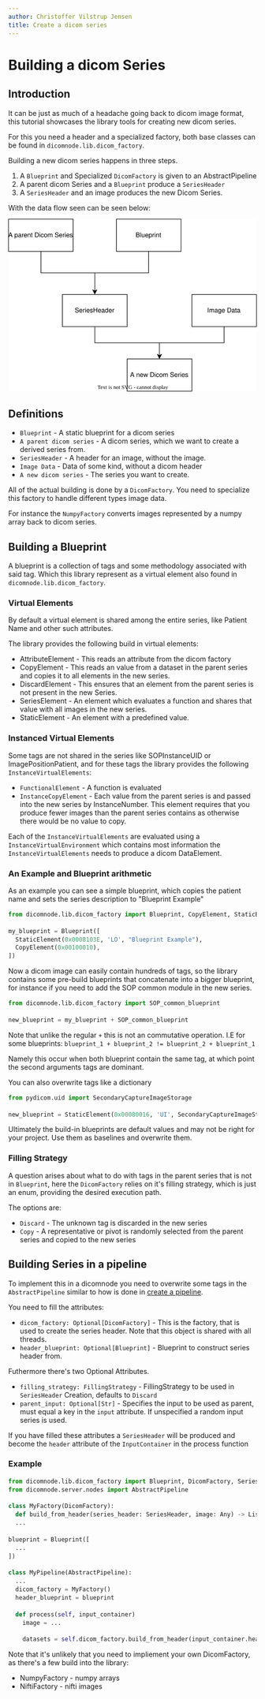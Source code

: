 ```yaml
---
author: Christoffer Vilstrup Jensen
title: Create a dicom series
---
```


# Building a dicom Series

## Introduction

It can be just as much of a headache going back to dicom image format, this tutorial showcases the library tools for creating new dicom series.

For this you need a header and a specialized factory, both base classes can be found in `dicomnode.lib.dicom_factory`.

Building a new dicom series happens in three steps.

1. A `Blueprint` and Specialized `DicomFactory` is given to an AbstractPipeline
2. A parent dicom Series and a `Blueprint` produce a `SeriesHeader`
3. A `SeriesHeader` and an image produces the new Dicom Series.

With the data flow seen can be seen below:

![Image](./Images/blueprint.drawio.svg)

## Definitions

* `Blueprint` - A static blueprint for a dicom series
* `A parent dicom series` - A dicom series, which we want to create a derived series from.
* `SeriesHeader` - A header for an image, without the image.
* `Image Data` - Data of some kind, without a dicom header
* `A new dicom series` - The series you want to create.

All of the actual building is done by a  `DicomFactory`. You need to specialize this factory to handle different types image data.

For instance the `NumpyFactory` converts images represented by a numpy array back to dicom series.

## Building a Blueprint

A blueprint is a collection of tags and some methodology associated with said tag. Which this library represent as a virtual element also found in `dicomnode.lib.dicom_factory`.

### Virtual Elements

By default a virtual element is shared among the entire series, like Patient Name and other such attributes.

The library provides the following build in virtual elements:

* AttributeElement - This reads an attribute from the dicom factory
* CopyElement - This reads an value from a dataset in the parent series and copies it to all elements in the new series.
* DiscardElement - This ensures that an element from the parent series is not present in the new Series.
* SeriesElement - An element which evaluates a function and shares that value with all images in the new series.
* StaticElement - An element with a predefined value.

### Instanced Virtual Elements

Some tags are not shared in the series like SOPInstanceUID or ImagePositionPatient, and for these tags the library provides the following `InstanceVirtualElements`:

* `FunctionalElement` - A function is evaluated
* `InstanceCopyElement` - Each value from the parent series is and passed into the new series by InstanceNumber. This element requires that you produce fewer images than the parent series contains as otherwise there would be no value to copy.

Each of the `InstanceVirtualElements` are evaluated using a `InstanceVirtualEnvironment` which contains most information the `InstanceVirtualElements` needs to produce a dicom DataElement.


### An Example and Blueprint arithmetic

As an example you can see a simple blueprint, which copies the patient name and sets the series description to "Blueprint Example"

```python
from dicomnode.lib.dicom_factory import Blueprint, CopyElement, StaticElement

my_blueprint = Blueprint([
  StaticElement(0x0008103E, 'LO', "Blueprint Example"),
  CopyElement(0x00100010),
])
```

Now a dicom image can easily contain hundreds of tags, so the library contains some pre-build blueprints that concatenate into a bigger blueprint, for instance if you need to add the SOP common module in the new series.

```python
from dicomnode.lib.dicom_factory import SOP_common_blueprint

new_blueprint = my_blueprint + SOP_common_blueprint
```

Note that unlike the regular `+` this is not an commutative operation. I.E for some blueprints: `blueprint_1 + blueprint_2 != blueprint_2 + blueprint_1`

Namely this occur when both blueprint contain the same tag, at which point the second arguments tags are dominant.

You can also overwrite tags like a dictionary

```python
from pydicom.uid import SecondaryCaptureImageStorage

new_blueprint = StaticElement(0x00080016, 'UI', SecondaryCaptureImageStorage)
```

Ultimately the build-in blueprints are default values and may not be right for your project. Use them as baselines and overwrite them.

### Filling Strategy

A question arises about what to do with tags in the parent series that is not in `Blueprint`, here the `DicomFactory` relies on it's filling strategy, which is just an enum, providing the desired execution path.

The options are:

* `Discard` - The unknown tag is discarded in the new series
* `Copy` - A representative or pivot is randomly selected from the parent series and copied to the new series

## Building Series in a pipeline

To implement this in a dicomnode you need to overwrite some tags in the `AbstractPipeline` similar to how is done in [create a pipeline](./create_a_pipeline.md).

You need to fill the attributes:

* `dicom_factory: Optional[DicomFactory]` - This is the factory, that is used to create the series header. Note that this object is shared with all threads.
* `header_blueprint: Optional[Blueprint]` - Blueprint to construct series header from.

Futhermore there's two Optional Attributes.

* `filling_strategy: FillingStrategy` - FillingStrategy to be used in `SeriesHeader` Creation, defaults to `Discard`
* `parent_input: Optional[Str]` - Specifies the input to be used as parent, must equal a key in the `input` attribute. If unspecified a random input series is used.

If you have filled these attributes a `SeriesHeader` will be produced and become the `header` attribute of the `InputContainer` in the process function

### Example



```python
from dicomnode.lib.dicom_factory import Blueprint, DicomFactory, SeriesHeader ...
from dicomnode.server.nodes import AbstractPipeline

class MyFactory(DicomFactory):
  def build_from_header(series_header: SeriesHeader, image: Any) -> List[Dataset]
  ...

blueprint = Blueprint([
  ...
])

class MyPipeline(AbstractPipeline):
  ...
  dicom_factory = MyFactory()
  header_blueprint = blueprint

  def process(self, input_container)
    image = ...

    datasets = self.dicom_factory.build_from_header(input_container.header, image)
```

Note that it's unlikely that you need to impliement your own DicomFactory, as there's a few build into the library:

* NumpyFactory - numpy arrays
* NiftiFactory - nifti images
